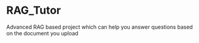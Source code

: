 # RAG_Tutor
Advanced RAG based project which can help you answer questions based on the document you upload
